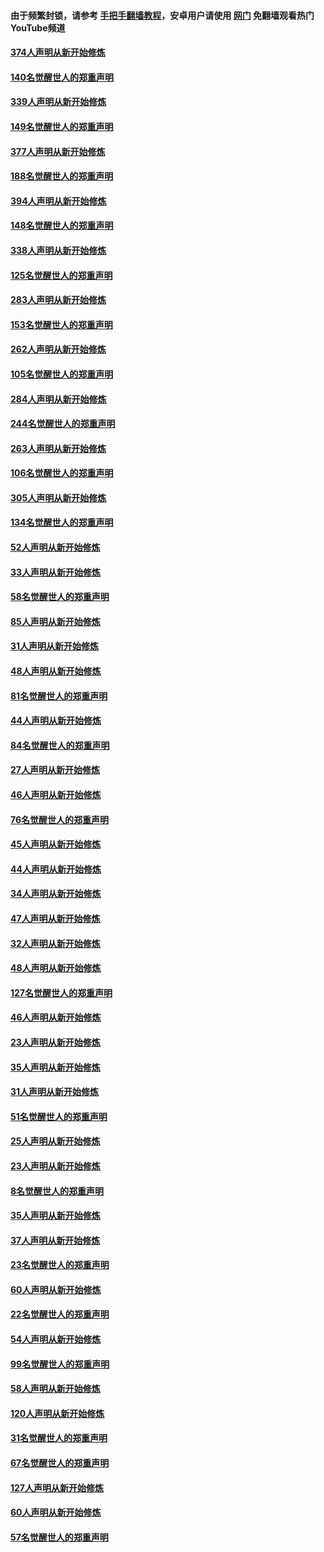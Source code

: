 #### 由于频繁封锁，请参考 [手把手翻墙教程](https://github.com/gfw-breaker/guides/wiki/)，安卓用户请使用 [网门](https://github.com/gfw-breaker/nogfw/blob/master/dl.md?t=05241201) 免翻墙观看热门YouTube频道 

#### [374人声明从新开始修炼](../pages/91/425811.md?t=05241201) 

#### [140名觉醒世人的郑重声明](../pages/91/425810.md?t=05241201) 

#### [339人声明从新开始修炼](../pages/91/425690.md?t=05241201) 

#### [149名觉醒世人的郑重声明](../pages/91/425689.md?t=05241201) 

#### [377人声明从新开始修炼](../pages/91/424867.md?t=05241201) 

#### [188名觉醒世人的郑重声明](../pages/91/424866.md?t=05241201) 

#### [394人声明从新开始修炼](../pages/91/423914.md?t=05241201) 

#### [148名觉醒世人的郑重声明](../pages/91/423913.md?t=05241201) 

#### [338人声明从新开始修炼](../pages/91/423540.md?t=05241201) 

#### [125名觉醒世人的郑重声明](../pages/91/423539.md?t=05241201) 

#### [283人声明从新开始修炼](../pages/91/423296.md?t=05241201) 

#### [153名觉醒世人的郑重声明](../pages/91/423295.md?t=05241201) 

#### [262人声明从新开始修炼](../pages/91/423004.md?t=05241201) 

#### [105名觉醒世人的郑重声明](../pages/91/423003.md?t=05241201) 

#### [284人声明从新开始修炼](../pages/91/422707.md?t=05241201) 

#### [244名觉醒世人的郑重声明](../pages/91/422706.md?t=05241201) 

#### [263人声明从新开始修炼](../pages/91/422553.md?t=05241201) 

#### [106名觉醒世人的郑重声明](../pages/91/422552.md?t=05241201) 

#### [305人声明从新开始修炼](../pages/91/422153.md?t=05241201) 

#### [134名觉醒世人的郑重声明](../pages/91/422152.md?t=05241201) 

#### [52人声明从新开始修炼](../pages/91/421846.md?t=05241201) 

#### [33人声明从新开始修炼](../pages/91/421804.md?t=05241201) 

#### [58名觉醒世人的郑重声明](../pages/91/421845.md?t=05241201) 

#### [85人声明从新开始修炼](../pages/91/421769.md?t=05241201) 

#### [31人声明从新开始修炼](../pages/91/421763.md?t=05241201) 

#### [48人声明从新开始修炼](../pages/91/421605.md?t=05241201) 

#### [81名觉醒世人的郑重声明](../pages/91/421656.md?t=05241201) 

#### [44人声明从新开始修炼](../pages/91/421544.md?t=05241201) 

#### [84名觉醒世人的郑重声明](../pages/91/421543.md?t=05241201) 

#### [27人声明从新开始修炼](../pages/91/421465.md?t=05241201) 

#### [46人声明从新开始修炼](../pages/91/421454.md?t=05241201) 

#### [76名觉醒世人的郑重声明](../pages/91/421453.md?t=05241201) 

#### [45人声明从新开始修炼](../pages/91/421452.md?t=05241201) 

#### [44人声明从新开始修炼](../pages/91/421422.md?t=05241201) 

#### [34人声明从新开始修炼](../pages/91/421322.md?t=05241201) 

#### [47人声明从新开始修炼](../pages/91/421264.md?t=05241201) 

#### [32人声明从新开始修炼](../pages/91/421225.md?t=05241201) 

#### [48人声明从新开始修炼](../pages/91/421202.md?t=05241201) 

#### [127名觉醒世人的郑重声明](../pages/91/421224.md?t=05241201) 

#### [46人声明从新开始修炼](../pages/91/421203.md?t=05241201) 

#### [23人声明从新开始修炼](../pages/91/421138.md?t=05241201) 

#### [35人声明从新开始修炼](../pages/91/421122.md?t=05241201) 

#### [31人声明从新开始修炼](../pages/91/421081.md?t=05241201) 

#### [51名觉醒世人的郑重声明](../pages/91/421080.md?t=05241201) 

#### [25人声明从新开始修炼](../pages/91/421020.md?t=05241201) 

#### [23人声明从新开始修炼](../pages/91/420884.md?t=05241201) 

#### [8名觉醒世人的郑重声明](../pages/91/420883.md?t=05241201) 

#### [35人声明从新开始修炼](../pages/91/420809.md?t=05241201) 

#### [37人声明从新开始修炼](../pages/91/420766.md?t=05241201) 

#### [23名觉醒世人的郑重声明](../pages/91/420765.md?t=05241201) 

#### [60人声明从新开始修炼](../pages/91/420727.md?t=05241201) 

#### [22名觉醒世人的郑重声明](../pages/91/420726.md?t=05241201) 

#### [54人声明从新开始修炼](../pages/91/420529.md?t=05241201) 

#### [99名觉醒世人的郑重声明](../pages/91/420528.md?t=05241201) 

#### [58人声明从新开始修炼](../pages/91/420198.md?t=05241201) 

#### [120人声明从新开始修炼](../pages/91/420141.md?t=05241201) 

#### [31名觉醒世人的郑重声明](../pages/91/420197.md?t=05241201) 

#### [67名觉醒世人的郑重声明](../pages/91/420140.md?t=05241201) 

#### [127人声明从新开始修炼](../pages/91/420082.md?t=05241201) 

#### [60人声明从新开始修炼](../pages/91/420081.md?t=05241201) 

#### [57名觉醒世人的郑重声明](../pages/91/420080.md?t=05241201) 

